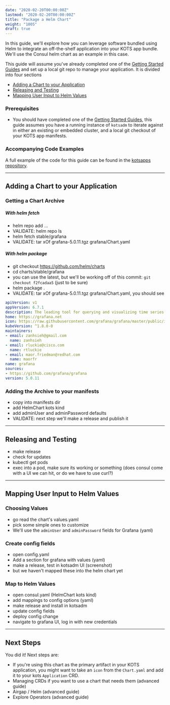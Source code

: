 ```yaml
---
date: "2020-02-20T00:00:00Z"
lastmod: "2020-02-20T00:00:00Z"
title: "Package a Helm Chart"
weight: "1005"
draft: true
---
```


In this guide, we'll explore how you can leverage software bundled using Helm to integrate an off-the-shelf application into your KOTS app bundle. We'll use the Consul helm chart as an example in this case.

This guide will assume you've already completed one of the [Getting Started Guides](/vendor/guides/#getting-started) and set up a local git repo to manage your application. It is divided into four sections

- [Adding a Chart to your Application](#adding-a-chart-to-your-application)
- [Releasing and Testing](#releasing-and-testing)
- [Mapping User Input to Helm Values](#mapping-user-input-to-helm-values)

### Prerequisites

- You should have completed one of the [Getting Started Guides](../#getting-started), this guide assumes you have a running instance of `kotsadm` to iterate against in either an existing or embedded cluster, and a local git checkout of your KOTS app manifests.

### Accompanying Code Examples

A full example of the code for this guide can be found in the [kotsapps repository](https://github.com/replicatedhq/kotsapps/tree/master/helm-grafana).

* * *

## Adding a Chart to your Application

### Getting a Chart Archive

##### With helm fetch

- helm repo add ...
- VALIDATE: helm repo ls 
- helm fetch stable/grafana
- VALIDATE: tar xOf grafana-5.0.11.tgz grafana/Chart.yaml

##### With helm package

- git checkout https://github.com/helm/charts
- cd charts/stable/grafana
- you can use the latest, but we'll be working off of this commit: `git checkout f2fcadaa5` (just to be sure)
- helm package .
- VALIDATE: tar xOf grafana-5.0.11.tgz grafana/Chart.yaml, you should see

```yaml
apiVersion: v1
appVersion: 6.7.1
description: The leading tool for querying and visualizing time series and metrics.
home: https://grafana.net
icon: https://raw.githubusercontent.com/grafana/grafana/master/public/img/logo_transparent_400x.png
kubeVersion: ^1.8.0-0
maintainers:
- email: zanhsieh@gmail.com
  name: zanhsieh
- email: rluckie@cisco.com
  name: rtluckie
- email: maor.friedman@redhat.com
  name: maorfr
name: grafana
sources:
- https://github.com/grafana/grafana
version: 5.0.11
```

### Adding the Archive to your manifests

- copy into manifests dir
- add HelmChart kots kind
- add adminUser and adminPassword defaults
- VALIDATE: next step we'll make a release and publish it

* * *

## Releasing and Testing

- make release
- check for updates
- kubectl get pods
- exec into a pod, make sure its working or something (does consul come with a UI we can hit, or do we have to use curl?)

* * *

## Mapping User Input to Helm Values


### Choosing Values

- go read the chart's values.yaml
- pick some simple ones to customize
- We'll use the `adminUser` and `adminPassword` fields for Grafana (yaml)

### Create config fields

- open config.yaml
- Add a section for grafana with values (yaml)
- make a release, test in kotsadm UI (screenshot)
- but we haven't mapped these into the helm chart yet

### Map to Helm Values

- open consul.yaml (HelmChart kots kind)
- add mappings to config options (yaml)
- make release and install in kotsadm
- update config fields
- deploy config change
- navigate to grafana UI, log in with new credentials

* * *

## Next Steps

You did it! Next steps are:

- If you're using this chart as the primary artifact in your KOTS application, you might want to take an `icon` from the `Chart.yaml` and add it to your kots `Application` CRD.
- Managing CRDs if you want to use a chart that needs them (advanced guide)
- Airgap / Helm (advanced guide)
- Explore Operators (advanced guide)

